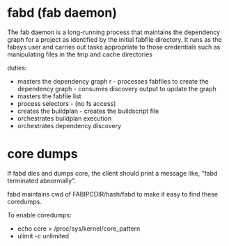 # fabd (fab daemon)

The fab daemon is a long-running process that maintains the dependency graph
for a project as identified by the initial fabfile directory. It runs as the
fabsys user and carries out tasks appropriate to those credentials such as
manipulating files in the tmp and cache directories

duties:
   - masters the dependency graph
r   - processes fabfiles to create the dependency graph
    - consumes discovery output to update the graph
   - masters the fabfile list
   - process selectors
    - (no fs access)
   - creates the buildplan
    - creates the buildscript file
   - orchestrates buildplan execution
   - orchestrates dependency discovery

# core dumps

If fabd dies and dumps core, the client should print a message like, "fabd terminated abnormally".

fabd maintains cwd of FABIPCDIR/hash/fabd to make it easy to find these coredumps.

To enable coredumps:
* echo core > /proc/sys/kernel/core_pattern
* ulimit -c unlimited
